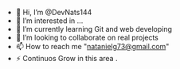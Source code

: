 - 👋 Hi, I’m @DevNats144
- 👀 I’m interested in ...
- 🌱 I’m currently learning Git and web developing
- 💞️ I’m looking to collaborate on real projects
- 📫 How to reach me "natanielg73@gmail.com"
- ⚡ Continuos Grow in this area .

<!---
DevNats144/DevNats144 is a ✨ special ✨ repository because its `README.md` (this file) appears on your GitHub profile.
You can click the Preview link to take a look at your changes.
--->
